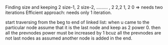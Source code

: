 Finding size and keeping 2 size-1, 2 size-2, ......... , 2 2,2 1, 2 0 => needs two iterations
​Efficient approach:
needs only 1 iteration.

start traversing from the beg to end of linked list:
when u came to the particular node assume that it is the last node and keep as 2 power 0.
then all the prevnodes power must be increased by 1 bcuz all the prevnodes are not last nodes as assumed another node is added in the end.
